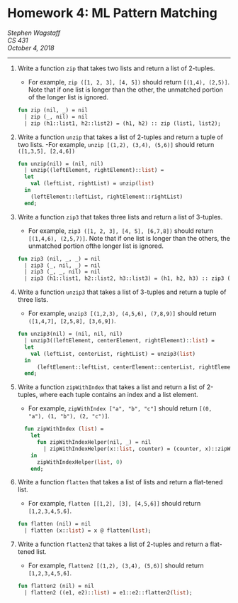 Homework 4: ML Pattern Matching
===============================

*Stephen Wagstaff* \
*CS 431* \
*October 4, 2018*

---

1. Write a function `zip` that takes two lists and return a list of 2-tuples.
    - For example, `zip ([1, 2, 3], [4, 5])` should return `[(1,4), (2,5)]`. Note that if one list is longer than the other, the unmatched portion of the longer list is ignored.

    ```sml
    fun zip (nil, _) = nil
      | zip (_, nil) = nil
      | zip (h1::list1, h2::list2) = (h1, h2) :: zip (list1, list2);
    ```

2. Write a function `unzip` that takes a list of 2-tuples and return a tuple of two lists.
    -For example, `unzip [(1,2), (3,4), (5,6)]` should return `([1,3,5], [2,4,6])`

    ```sml
    fun unzip(nil) = (nil, nil)
      | unzip((leftElement, rightElement)::list) =
      let
        val (leftList, rightList) = unzip(list)
      in
        (leftElement::leftList, rightElement::rightList)
      end;
    ```

3. Write a function `zip3` that takes three lists and return a list of 3-tuples.
    - For example, `zip3 ([1, 2, 3], [4, 5], [6,7,8])` should return `[(1,4,6), (2,5,7)]`. Note that if one list is longer than the others, the unmatched portion ofthe longer list is ignored.

    ```sml
    fun zip3 (nil, _, _) = nil
      | zip3 (_, nil, _) = nil
      | zip3 (_, _, nil) = nil
      | zip3 (h1::list1, h2::list2, h3::list3) = (h1, h2, h3) :: zip3 (list1, list2, list3);
    ```

4. Write a function `unzip3` that takes a list of 3-tuples and return a tuple of three lists.
    - For example, `unzip3 [(1,2,3), (4,5,6), (7,8,9)]` should return `([1,4,7], [2,5,8], [3,6,9])`.

    ```sml
    fun unzip3(nil) = (nil, nil, nil)
      | unzip3((leftElement, centerElement, rightElement)::list) =
      let
        val (leftList, centerList, rightList) = unzip3(list)
      in
          (leftElement::leftList, centerElement::centerList, rightElement::rightList)
      end;
    ```

5. Write a function `zipWithIndex` that takes a list and return a list of 2-tuples, where each tuple contains an index and a list element.
    - For example, `zipWithIndex ["a", "b", "c"]` should return `[(0, "a"), (1, "b"), (2, "c")]`.

    ```sml
      fun zipWithIndex (list) =
        let
          fun zipWithIndexHelper(nil, _) = nil
            | zipWithIndexHelper(x::list, counter) = (counter, x)::zipWithIndexHelper(list, counter+1)
        in
          zipWithIndexHelper(list, 0)
        end;
    ```

6. Write a function `flatten` that takes a list of lists and return a flat-tened list.
     - For example, `flatten [[1,2], [3], [4,5,6]]` should return `[1,2,3,4,5,6]`.

    ```sml
    fun flatten (nil) = nil
      | flatten (x::list) = x @ flatten(list);
    ```

7. Write a function `flatten2` that takes a list of 2-tuples and return a flat-tened list.
     - For example, `flatten2 [(1,2), (3,4), (5,6)]` should return `[1,2,3,4,5,6]`.

    ```sml
    fun flatten2 (nil) = nil
      | flatten2 ((e1, e2)::list) = e1::e2::flatten2(list);
    ```